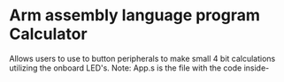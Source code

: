 # Arm assembly language program Calculator
Allows users to use to button peripherals to make small 4 bit calculations utilizing the onboard LED's.
Note: App.s is the file with the code inside-
